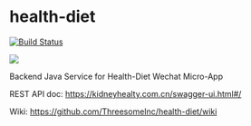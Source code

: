 # health-diet
[![Build Status](https://travis-ci.com/ThreesomeInc/health-diet.svg?branch=master)](https://travis-ci.com/ThreesomeInc/health-diet)

[![](https://jitpack.io/v/ThreesomeInc/health-diet.svg)](https://jitpack.io/#ThreesomeInc/health-diet)

Backend Java Service for Health-Diet Wechat Micro-App

REST API doc:
https://kidneyhealty.com.cn/swagger-ui.html#/

Wiki:
https://github.com/ThreesomeInc/health-diet/wiki
